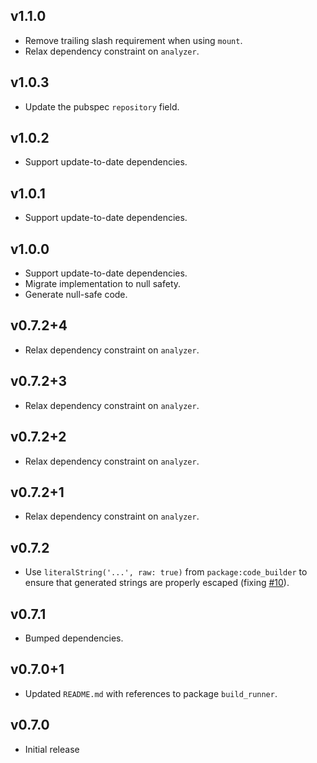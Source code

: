 ## v1.1.0

* Remove trailing slash requirement when using `mount`.
* Relax dependency constraint on `analyzer`.

## v1.0.3

* Update the pubspec `repository` field.

## v1.0.2

* Support update-to-date dependencies.

## v1.0.1

* Support update-to-date dependencies.

## v1.0.0

* Support update-to-date dependencies.
* Migrate implementation to null safety.
* Generate null-safe code.

## v0.7.2+4

 * Relax dependency constraint on `analyzer`.

## v0.7.2+3

 * Relax dependency constraint on `analyzer`.

## v0.7.2+2

 * Relax dependency constraint on `analyzer`.

## v0.7.2+1

 * Relax dependency constraint on `analyzer`.

## v0.7.2

 * Use `literalString('...', raw: true)` from `package:code_builder` to ensure
   that generated strings are properly escaped (fixing [#10][issue-10]).

[issue-10]: https://github.com/google/dart-neats/issues/10

## v0.7.1

 * Bumped dependencies.

## v0.7.0+1

 * Updated `README.md` with references to package `build_runner`.

## v0.7.0

 * Initial release
